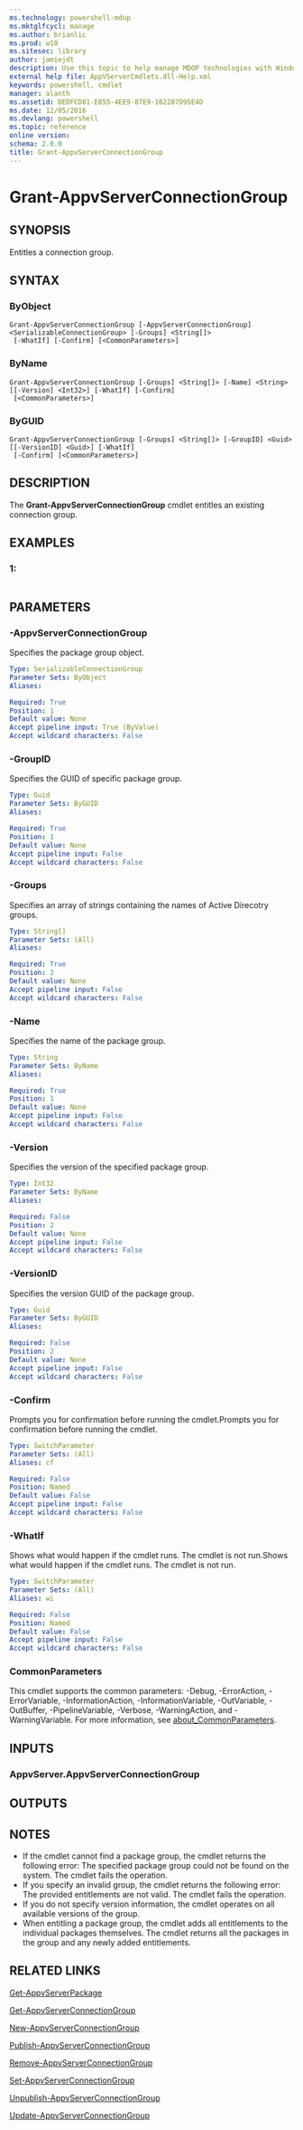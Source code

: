 ```yaml
---
ms.technology: powershell-mdop
ms.mktglfcycl: manage
ms.author: brianlic
ms.prod: w10
ms.sitesec: library
author: jamiejdt
description: Use this topic to help manage MDOP technologies with Windows PowerShell.
external help file: AppVServerCmdlets.dll-Help.xml
keywords: powershell, cmdlet
manager: alanth 
ms.assetid: DEDFCD81-E855-4EE9-87E9-162287D95E4D
ms.date: 12/05/2016
ms.devlang: powershell
ms.topic: reference
online version: 
schema: 2.0.0
title: Grant-AppvServerConnectionGroup
---
```


# Grant-AppvServerConnectionGroup

## SYNOPSIS
Entitles a connection group.

## SYNTAX

### ByObject
```
Grant-AppvServerConnectionGroup [-AppvServerConnectionGroup] <SerializableConnectionGroup> [-Groups] <String[]>
 [-WhatIf] [-Confirm] [<CommonParameters>]
```

### ByName
```
Grant-AppvServerConnectionGroup [-Groups] <String[]> [-Name] <String> [[-Version] <Int32>] [-WhatIf] [-Confirm]
 [<CommonParameters>]
```

### ByGUID
```
Grant-AppvServerConnectionGroup [-Groups] <String[]> [-GroupID] <Guid> [[-VersionID] <Guid>] [-WhatIf]
 [-Confirm] [<CommonParameters>]
```

## DESCRIPTION
The **Grant-AppvServerConnectionGroup** cmdlet entitles an existing connection group.

## EXAMPLES

### 1:
```

```

## PARAMETERS

### -AppvServerConnectionGroup
Specifies the package group object.

```yaml
Type: SerializableConnectionGroup
Parameter Sets: ByObject
Aliases: 

Required: True
Position: 1
Default value: None
Accept pipeline input: True (ByValue)
Accept wildcard characters: False
```

### -GroupID
Specifies the GUID of specific package group.

```yaml
Type: Guid
Parameter Sets: ByGUID
Aliases: 

Required: True
Position: 1
Default value: None
Accept pipeline input: False
Accept wildcard characters: False
```

### -Groups
Specifies an array of strings containing the names of Active Direcotry groups.

```yaml
Type: String[]
Parameter Sets: (All)
Aliases: 

Required: True
Position: 2
Default value: None
Accept pipeline input: False
Accept wildcard characters: False
```

### -Name
Specifies the name of the package group.

```yaml
Type: String
Parameter Sets: ByName
Aliases: 

Required: True
Position: 1
Default value: None
Accept pipeline input: False
Accept wildcard characters: False
```

### -Version
Specifies the version of the specified package group.

```yaml
Type: Int32
Parameter Sets: ByName
Aliases: 

Required: False
Position: 2
Default value: None
Accept pipeline input: False
Accept wildcard characters: False
```

### -VersionID
Specifies the version GUID of the package group.

```yaml
Type: Guid
Parameter Sets: ByGUID
Aliases: 

Required: False
Position: 2
Default value: None
Accept pipeline input: False
Accept wildcard characters: False
```

### -Confirm
Prompts you for confirmation before running the cmdlet.Prompts you for confirmation before running the cmdlet.

```yaml
Type: SwitchParameter
Parameter Sets: (All)
Aliases: cf

Required: False
Position: Named
Default value: False
Accept pipeline input: False
Accept wildcard characters: False
```

### -WhatIf
Shows what would happen if the cmdlet runs.
The cmdlet is not run.Shows what would happen if the cmdlet runs.
The cmdlet is not run.

```yaml
Type: SwitchParameter
Parameter Sets: (All)
Aliases: wi

Required: False
Position: Named
Default value: False
Accept pipeline input: False
Accept wildcard characters: False
```

### CommonParameters
This cmdlet supports the common parameters: -Debug, -ErrorAction, -ErrorVariable, -InformationAction, -InformationVariable, -OutVariable, -OutBuffer, -PipelineVariable, -Verbose, -WarningAction, and -WarningVariable. For more information, see [about_CommonParameters](http://go.microsoft.com/fwlink/?LinkID=113216).

## INPUTS

### AppvServer.AppvServerConnectionGroup

## OUTPUTS

## NOTES
* If the cmdlet cannot find a package group, the cmdlet returns the following error: The specified package group could not be found on the system. The cmdlet fails the operation.
* If you specify an invalid group, the cmdlet returns the following error:  The provided entitlements are not valid. The cmdlet fails the operation.
* If you do not specify version information, the cmdlet operates on all available versions of the group.
* When entitling a package group, the cmdlet adds all entitlements to the individual packages themselves. The cmdlet returns all the packages in the group and any newly added entitlements.

## RELATED LINKS

[Get-AppvServerPackage](./Get-AppvServerPackage.md)

[Get-AppvServerConnectionGroup](./Get-AppvServerConnectionGroup.md)

[New-AppvServerConnectionGroup](./New-AppvServerConnectionGroup.md)

[Publish-AppvServerConnectionGroup](./Publish-AppvServerConnectionGroup.md)

[Remove-AppvServerConnectionGroup](./Remove-AppvServerConnectionGroup.md)

[Set-AppvServerConnectionGroup](./Set-AppvServerConnectionGroup.md)

[Unpublish-AppvServerConnectionGroup](./Unpublish-AppvServerConnectionGroup.md)

[Update-AppvServerConnectionGroup](./Update-AppvServerConnectionGroup.md)


